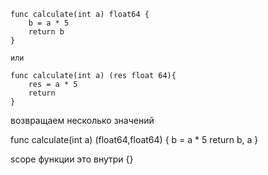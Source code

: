 
```
func calculate(int a) float64 {
	b = a * 5
	return b
}

или

func calculate(int a) (res float 64){
	res = a * 5
	return
}
```

возвращаем несколько значений

func calculate(int a) (float64,float64) {
	b = a * 5
	return b, a
}

scope функции это внутри {}